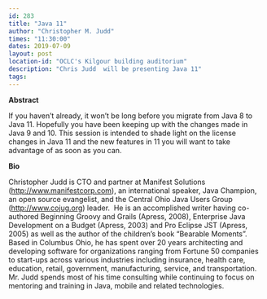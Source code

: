 ```yaml
---
id: 283
title: "Java 11"
author: "Christopher M. Judd"
times: "11:30:00"
dates: 2019-07-09
layout: post
location-id: "OCLC's Kilgour building auditorium"  
description: "Chris Judd  will be presenting Java 11"
tags: 
---
```

**Abstract**

If you haven’t already, it won’t be long before you migrate from Java 8 to Java 11. Hopefully you have been keeping up with the changes made in Java 9 and 10. This session is intended to shade light on the license changes in Java 11 and the new features in 11 you will want to take advantage of as soon as you can.

**Bio**

Christopher Judd is CTO and partner at Manifest Solutions (http://www.manifestcorp.com), an international speaker, Java Champion, an open source evangelist, and the Central Ohio Java Users Group (http://www.cojug.org) leader.  He is an accomplished writer having co-authored Beginning Groovy and Grails (Apress, 2008), Enterprise Java Development on a Budget (Apress, 2003) and Pro Eclipse JST (Apress, 2005) as well as the author of the children’s book “Bearable Moments”.  Based in Columbus Ohio, he has spent over 20 years architecting and developing software for organizations ranging from Fortune 50 companies to start-ups across various industries including insurance, health care, education, retail, government, manufacturing, service, and transportation.  Mr. Judd spends most of his time consulting while continuing to focus on mentoring and training in Java, mobile and related technologies.